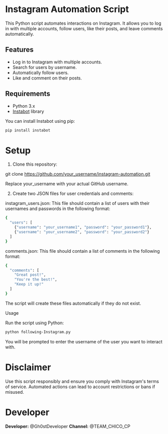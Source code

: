 # Instagram Automation Script

This Python script automates interactions on Instagram. It allows you to log in with multiple accounts, follow users, like their posts, and leave comments automatically.

## Features

- Log in to Instagram with multiple accounts.
- Search for users by username.
- Automatically follow users.
- Like and comment on their posts.

## Requirements

- Python 3.x
- [Instabot](https://github.com/instaloader/instaloader) library

You can install Instabot using pip:

```bash
pip install instabot
```
# Setup

1. Clone this repository:

git clone https://github.com/your_username/instagram-automation.git

Replace your_username with your actual GitHub username.


2. Create two JSON files for user credentials and comments:

instagram_users.json: This file should contain a list of users with their usernames and passwords in the following format:

```bash
{
  "users": [
    {"username": "your_username1", "password": "your_password1"},
    {"username": "your_username2", "password": "your_password2"}
  ]
}
```
comments.json: This file should contain a list of comments in the following format:

```bash
{
  "comments": [
    "Great post!",
    "You're the best!",
    "Keep it up!"
  ]
}
```

The script will create these files automatically if they do not exist.

Usage

Run the script using Python:
```bash
python following-Instagram.py
```
You will be prompted to enter the username of the user you want to interact with.

# Disclaimer

Use this script responsibly and ensure you comply with Instagram's terms of service. Automated actions can lead to account restrictions or bans if misused.

# Developer

**Developer:** @Gh0stDeveloper
**Channel:** @TEAM_CHICO_CP